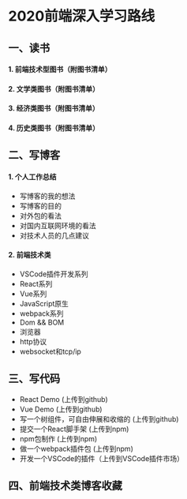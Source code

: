 # 2020前端深入学习路线


## 一、读书
#### 1. 前端技术型图书（附图书清单）
#### 2. 文学类图书（附图书清单）
#### 3. 经济类图书（附图书清单）
#### 4. 历史类图书（附图书清单）    

## 二、写博客
#### 1. 个人工作总结
- 写博客的我的想法
- 写博客的目的
- 对外包的看法
- 对国内互联网环境的看法
- 对技术人员的几点建议
  
#### 2. 前端技术类
- VSCode插件开发系列
- React系列
- Vue系列
- JavaScript原生
- webpack系列
- Dom && BOM
- 浏览器
- http协议
- websocket和tcp/ip

## 三、写代码
- React Demo (上传到github)
- Vue Demo (上传到github)
- 写一个树组件，可自由伸展和收缩的 (上传到github)
- 提交一个React脚手架 (上传到npm)
- npm包制作 (上传到npm)
- 做一个webpack插件包 (上传到npm)
- 开发一个VSCode的插件（上传到VSCode插件市场）



## 四、前端技术类博客收藏

